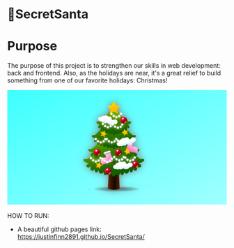 # 🎄SecretSanta

# Purpose
The purpose of this project is to strengthen our skills in web development: back and frontend. Also, as the holidays are near, it's a great relief to build something from one of our 
favorite holidays: Christmas! 

![screenshot](yes123.png)

HOW TO RUN:
- A beautiful github pages link: https://justinfinn2891.github.io/SecretSanta/

